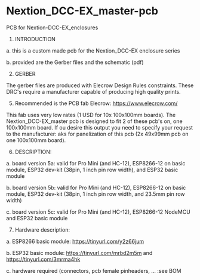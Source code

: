 # Nextion_DCC-EX_master-pcb
PCB for Nextion-DCC-EX_enclosures

1. INTRODUCTION

  a. this is a custom made pcb for the Nextion_DCC-EX enclosure series

  b. provided are the Gerber files and the schematic (pdf)

2. GERBER

The gerber files are produced with Elecrow Design Rules constraints. These DRC's require a manufacturer capable of producing high quality prints.

5. Recommended is the PCB fab Elecrow: https://www.elecrow.com/

  This fab uses very low rates (1 USD for 10x 100x100mm boards). The Nextion_DCC-EX_master pcb is designed to fit 2 of these pcb's on, one 100x100mm board.
  If ou desire this output you need to specify your request to the manufacturer: aks for panelization of this pcb (2x 49x99mm pcb on one 100x100mm board).

6. DESCRIPTION:

  a. board version 5a: valid for Pro Mini (and HC-12), ESP8266-12 on basic module, ESP32 dev-kit (38pin, 1 inch pin row width), and ESP32 basic module

  b. board version 5b: valid for Pro Mini (and HC-12), ESP8266-12 on basic module, ESP32 dev-kit (38pin, 1 inch pin row width, and 23.5mm pin row width)

  c. board version 5c: valid for Pro Mini (and HC-12), ESP8266-12 NodeMCU and ESP32 basic module

7. Hardware description:

  a. ESP8266 basic module: https://tinyurl.com/y2z66jum

  b. ESP32 basic module: https://tinyurl.com/mrbd2m5m and https://tinyurl.com/3mrma4hk

  c. hardware required (connectors, pcb female pinheaders, ... :see BOM
